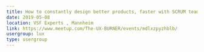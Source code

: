 ```yaml
---
title: How to constantly design better products, faster with SCRUM teams
date: 2019-05-08
location: VSF Experts , Mannheim
link: https://www.meetup.com/The-UX-BURNER/events/mdlxzpyzhblb/
usergroup: lux
type: usergroup
---
```

